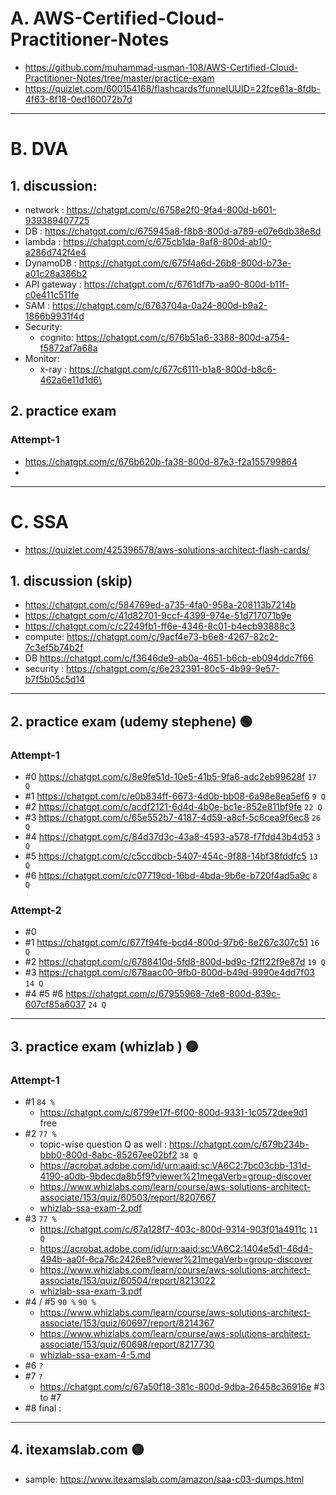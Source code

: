 # A. AWS-Certified-Cloud-Practitioner-Notes
- https://github.com/muhammad-usman-108/AWS-Certified-Cloud-Practitioner-Notes/tree/master/practice-exam
- https://quizlet.com/600154168/flashcards?funnelUUID=22fce61a-8fdb-4f63-8f18-0ed160072b7d

---
# B. DVA
## 1. discussion:
- network : https://chatgpt.com/c/6758e2f0-9fa4-800d-b601-939389407725
- DB : https://chatgpt.com/c/675945a8-f8b8-800d-a789-e07e6db38e8d
- lambda : https://chatgpt.com/c/675cb1da-8af8-800d-ab10-a286d742f4e4
- DynamoDB : https://chatgpt.com/c/675f4a6d-26b8-800d-b73e-a01c28a386b2
- API gateway : https://chatgpt.com/c/6761df7b-aa90-800d-b11f-c0e411c511fe
- SAM : https://chatgpt.com/c/6763704a-0a24-800d-b9a2-1866b9931f4d
- Security: 
  - cognito: https://chatgpt.com/c/676b51a6-3388-800d-a754-f5872af7a68a
- Monitor:
  - x-ray : https://chatgpt.com/c/677c6111-b1a8-800d-b8c6-462a6e11d1d6\

## 2. practice exam  
### Attempt-1
- https://chatgpt.com/c/676b620b-fa38-800d-87e3-f2a155799864
- 

---
# C. SSA
- https://quizlet.com/425396578/aws-solutions-architect-flash-cards/

## 1. discussion (skip)
- https://chatgpt.com/c/584769ed-a735-4fa0-958a-208113b7214b
- https://chatgpt.com/c/41d82701-9ccf-4399-974e-51d717071b9e
- https://chatgpt.com/c/c2249fb1-ff6e-4346-8c01-b4ecb93888c3
- compute: https://chatgpt.com/c/9acf4e73-b6e8-4267-82c2-7c3ef5b74b2f
- DB https://chatgpt.com/c/f3646de9-ab0a-4651-b6cb-eb094ddc7f66
- security : https://chatgpt.com/c/6e232391-80c5-4b99-9e57-b7f5b05c5d14

---
## 2. practice exam (udemy stephene) :green_circle:
### Attempt-1
- #0 https://chatgpt.com/c/8e9fe51d-10e5-41b5-9fa6-adc2eb99628f `17 Q`
- #1 https://chatgpt.com/c/e0b834ff-6673-4d0b-bb08-6a98e8ea5ef6 `9 Q`
- #2 https://chatgpt.com/c/acdf2121-6d4d-4b0e-bc1e-852e811bf9fe `22 Q`
- #3 https://chatgpt.com/c/65e552b7-4187-4d59-a8cf-5c6cea9f6ec8 `26 Q`
- #4 https://chatgpt.com/c/84d37d3c-43a8-4593-a578-f7fdd43b4d53 `3 Q`
- #5 https://chatgpt.com/c/c5ccdbcb-5407-454c-9f88-14bf38fddfc5 `13 Q`
- #6 https://chatgpt.com/c/c07719cd-16bd-4bda-9b6e-b720f4ad5a9c `8 Q`

### Attempt-2
- #0 
- #1 https://chatgpt.com/c/677f94fe-bcd4-800d-97b6-8e267c307c51 `16 Q`
- #2 https://chatgpt.com/c/6788410d-5fd8-800d-bd9c-f2ff22f9e87d `19 Q`
- #3 https://chatgpt.com/c/678aac00-9fb0-800d-b49d-9990e4dd7f03 `14 Q`
- #4 #5 #6 https://chatgpt.com/c/67955968-7de8-800d-839c-607cf85a6037 `24 Q`

---
## 3. practice exam (whizlab ) :yellow_circle:
### Attempt-1
- #1 `84 %`
  - https://chatgpt.com/c/6799e17f-6f00-800d-9331-1c0572dee9d1  free
- #2 `77 %`
  - topic-wise question Q as well : https://chatgpt.com/c/679b234b-bbb0-800d-8abc-85267ee02bf2  `38 Q`
  - https://acrobat.adobe.com/id/urn:aaid:sc:VA6C2:7bc03cbb-131d-4190-a0db-9bdecda8b5f9?viewer%21megaVerb=group-discover
  - https://www.whizlabs.com/learn/course/aws-solutions-architect-associate/153/quiz/60503/report/8207667
  - [whizlab-ssa-exam-2.pdf](whizlab/whizlab-ssa-exam-2.pdf)
- #3 `77 %`
  - https://chatgpt.com/c/67a128f7-403c-800d-9314-903f01a4911c `11 Q`
  - https://acrobat.adobe.com/id/urn:aaid:sc:VA6C2:1404e5d1-46d4-494b-aa0f-6ca76c2426e8?viewer%21megaVerb=group-discover
  - https://www.whizlabs.com/learn/course/aws-solutions-architect-associate/153/quiz/60504/report/8213022
  - [whizlab-ssa-exam-3.pdf](whizlab/whizlab-ssa-exam-3.pdf)
- #4 / #5  `90 %` `90 %`
  - https://www.whizlabs.com/learn/course/aws-solutions-architect-associate/153/quiz/60697/report/8214367
  - https://www.whizlabs.com/learn/course/aws-solutions-architect-associate/153/quiz/60698/report/8217730
  - [whizlab-ssa-exam-4-5.md](whizlab/whizlab-ssa-exam-4-5.md)
- #6 ` ? `
- #7 ` ? `
  - https://chatgpt.com/c/67a50f18-381c-800d-9dba-26458c36916e #3 to #7 
- #8 final :

---
## 4. itexamslab.com :yellow_circle:
- sample: https://www.itexamslab.com/amazon/saa-c03-dumps.html